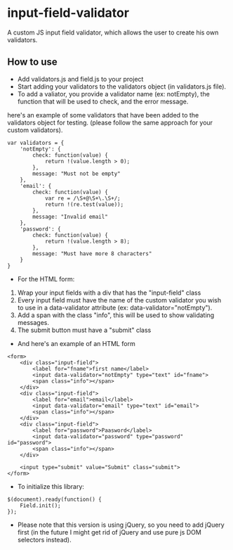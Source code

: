 # input-field-validator

A custom JS input field validator, which allows the user to create his own validators.

## How to use

* Add validators.js and field.js to your project
* Start adding your validators to the validators object (in validators.js file).
* To add a valiator, you provide a validator name (ex: notEmpty), the function that will be used to check, and the error message.

here's an example of some validators that have been added to the validators object for testing.
(please follow the same approach for your custom validators).
```
var validators = {
    'notEmpty': {
        check: function(value) {
            return !(value.length > 0);
        },
        message: "Must not be empty"
    },
    'email': {
        check: function(value) {
            var re = /\S+@\S+\.\S+/;
            return !(re.test(value));
        },
        message: "Invalid email"
    },
    'password': {
        check: function(value) {
            return !(value.length > 8);
        },
        message: "Must have more 8 characters"
    }
}
```

* For the HTML form:
1) Wrap your input fields with a div that has the "input-field" class
2) Every input field must have the name of the custom validator you wish to use in 
a data-validator attribute (ex: data-validator="notEmpty").
3) Add a span with the class "info", this will be used to show validating messages.
4) The submit button must have a "submit" class
* And here's an example of an HTML form

```
<form>
    <div class="input-field">
        <label for="fname">first name</label>
        <input data-validator="notEmpty" type="text" id="fname">
        <span class="info"></span>
    </div>
    <div class="input-field">
        <label for="email">email</label>
        <input data-validator="email" type="text" id="email">
        <span class="info"></span>
    </div>
    <div class="input-field">
        <label for="password">Paasword</label>
        <input data-validator="password" type="password" id="password">
        <span class="info"></span>
    </div>

    <input type="submit" value="Submit" class="submit">
</form>
```

* To initialize this library:
```
$(document).ready(function() {
	Field.init();
});
```

* Please note that this version is using jQuery, so you need to add jQuery first
(in the future I might get rid of jQuery and use pure js DOM selectors instead).